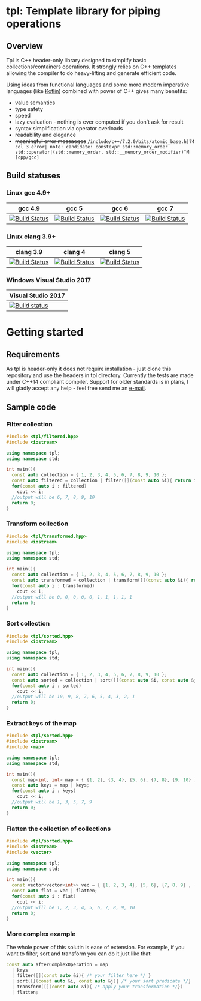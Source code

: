 # tpl: Template library for piping operations 

## Overview

Tpl is C++ header-only library designed to simplify basic collections/containers operations. It strongly relies on C++ templates allowing the compiler to do heavy-lifting and generate efficient code.

Using ideas from functional languages and some more modern imperative languages (like [Kotlin](https://kotlinlang.org/)) combined with power of C++ gives many benefits:
- value semantics
- type safety
- speed
- lazy evaluation - nothing is ever computed if you don't ask for result
- syntax simplification via operator overloads
- readability and elegance
- ~~meaningful error messaeges~~ ```/include/c++/7.2.0/bits/atomic_base.h|74 col 3 error| note: candidate: constexpr std::memory_order std::operator|(std::memory_order, std::__memory_order_modifier)^M [cpp/gcc]```

## Build statuses

### Linux gcc 4.9+

| gcc 4.9 | gcc 5 | gcc 6 | gcc 7 |
| ------- | ----- | ----- | ----- |
| [![Build Status](https://travis-matrix-badges.herokuapp.com/repos/bartop/tpl/branches/master/4)](https://travis-ci.org/bartop/tpl) | [![Build Status](https://travis-matrix-badges.herokuapp.com/repos/bartop/tpl/branches/master/1)](https://travis-ci.org/bartop/tpl) | [![Build Status](https://travis-matrix-badges.herokuapp.com/repos/bartop/tpl/branches/master/2)](https://travis-ci.org/bartop/tpl) | [![Build Status](https://travis-matrix-badges.herokuapp.com/repos/bartop/tpl/branches/master/3)](https://travis-ci.org/bartop/tpl) 

### Linux clang 3.9+

| clang 3.9 | clang 4 | clang 5 |
| --------- | ------- | ------- | 
| [![Build Status](https://travis-matrix-badges.herokuapp.com/repos/bartop/tpl/branches/master/5)](https://travis-ci.org/bartop/tpl) | [![Build Status](https://travis-matrix-badges.herokuapp.com/repos/bartop/tpl/branches/master/6)](https://travis-ci.org/bartop/tpl) | [![Build Status](https://travis-matrix-badges.herokuapp.com/repos/bartop/tpl/branches/master/7)](https://travis-ci.org/bartop/tpl) |

### Windows Visual Studio 2017

| Visual Studio 2017 |
| ------------------ |
| [![Build status](https://ci.appveyor.com/api/projects/status/g52jere64wcb5lw6?svg=true)](https://ci.appveyor.com/project/bartop/tpl)| 

# Getting started

## Requirements
As tpl is header-only it does not require installation - just clone this repository and use the headers in tpl directory. Currently the tests are made under C++14 compliant compiler. Support for older standards is in plans, I will gladly accept any help - feel free send me an [e-mail](mailto:bartoszmiera@gmail.com).

## Sample code

### Filter collection

```C++
#include <tpl/filtered.hpp>
#include <iostream>

using namespace tpl;
using namespace std;

int main(){
  const auto collection = { 1, 2, 3, 4, 5, 6, 7, 8, 9, 10 };
  const auto filtered = collection | filter([](const auto &i){ return i > 5 });
  for(const auto i : filtered)
    cout << i;
  //output will be 6, 7, 8, 9, 10
  return 0;
}
```

### Transform collection
```C++
#include <tpl/transformed.hpp>
#include <iostream>

using namespace tpl;
using namespace std;

int main(){
  const auto collection = { 1, 2, 3, 4, 5, 6, 7, 8, 9, 10 };
  const auto transformed = collection | transform([](const auto &i){ return i > 5; });//transform to booleans
  for(const auto i : transformed)
    cout << i;
  //output will be 0, 0, 0, 0, 0, 1, 1, 1, 1, 1
  return 0;
}
```

### Sort collection
```C++
#include <tpl/sorted.hpp>
#include <iostream>

using namespace tpl;
using namespace std;

int main(){
  const auto collection = { 1, 2, 3, 4, 5, 6, 7, 8, 9, 10 };
  const auto sorted = collection | sort([](const auto &i, const auto &j){ return i > j; });
  for(const auto i : sorted)
    cout << i;
  //output will be 10, 9, 8, 7, 6, 5, 4, 3, 2, 1
  return 0;
}
```
### Extract keys of the map 
```C++
#include <tpl/sorted.hpp>
#include <iostream>
#include <map>

using namespace tpl;
using namespace std;

int main(){
  const map<int, int> map = { {1, 2}, {3, 4}, {5, 6}, {7, 8}, {9, 10} };
  const auto keys = map | keys;
  for(const auto i : keys)
    cout << i;
  //output will be 1, 3, 5, 7, 9
  return 0;
}
```
### Flatten the collection of collections
```C++
#include <tpl/sorted.hpp>
#include <iostream>
#include <vector>

using namespace tpl;
using namespace std;

int main(){
  const vector<vector<int>> vec = { {1, 2, 3, 4}, {5, 6}, {7, 8, 9} , {10} };
  const auto flat = vec | flatten;
  for(const auto i : flat)
    cout << i;
  //output will be 1, 2, 3, 4, 5, 6, 7, 8, 9, 10
  return 0;
}
```


### More complex example
The whole power of this solutin is ease of extension. For example, if you want to filter, sort and transform you can do it just like that:
```C++
const auto afterComplexOperation = map
  | keys
  | filter([](const auto &i){ /* your filter here */ }
  | sort([](const auto &i, const auto &j){ /* your sort predicate */}
  | transform([](const auto &i){ /* apply your transformation */})
  | flatten;
```
